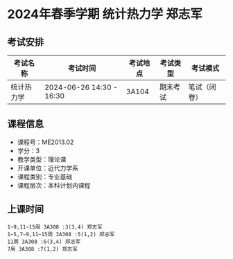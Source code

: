 # 2024年春季学期 统计热力学 郑志军




## 考试安排

| 考试名称 | 考试时间 | 考试地点 | 考试类型 | 考试模式 |
| -------- | -------- | -------- | -------- | -------- |
| 统计热力学 | 2024-06-26 14:30 - 16:30 | 3A104 | 期末考试 | 笔试（闭卷） |





## 课程信息

- 课程号：ME2013.02
- 学分：3
- 教学类型：理论课
- 开课单位：近代力学系
- 课程类别：专业基础
- 课程层次：本科计划内课程

## 上课时间

```
1~9,11~15周 3A308 :3(3,4) 郑志军
1~5,7~9,11~15周 3A308 :5(1,2) 郑志军
11周 3A308 :6(3,4) 郑志军
7周 3A308 :7(1,2) 郑志军
```

